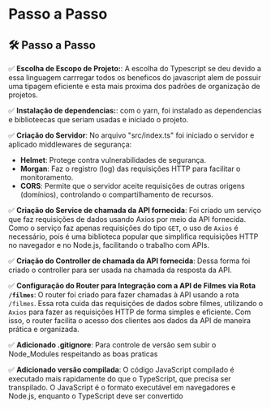 # Passo a Passo

## 🛠️ Passo a Passo

✅ **Escolha de Escopo de Projeto:**: A escolha do Typescript se deu devido a essa linguagem carrregar todos os beneficos do javascript alem de possuir uma tipagem eficiente e esta mais proxima dos padrões de organização de projetos.


✅ **Instalação de dependencias:**: com o yarn, foi instalado as dependencias e biblioteecas que seriam usadas e iniciado o projeto.

✅ **Criação do Servidor**: No arquivo "src/index.ts" foi iniciado o servidor e aplicado middlewares de segurança: 

- **Helmet**: Protege contra vulnerabilidades de segurança.
- **Morgan**: Faz o registro (log) das requisições HTTP para facilitar o monitoramento.
- **CORS**: Permite que o servidor aceite requisições de outras origens (domínios), controlando o compartilhamento de recursos.


✅ **Criação do Service de chamada da API fornecida**: Foi criado um serviço que faz requisições de dados usando Axios por meio da API fornecida. Como o serviço faz apenas requisições do tipo ``GET``, o uso de ``Axios`` é necessário, pois é uma biblioteca popular que simplifica requisições HTTP no navegador e no Node.js, facilitando o trabalho com APIs.


✅ **Criação do Controller de chamada da API fornecida**: Dessa forma foi criado o controller para ser usada na chamada da resposta da API.


✅ **Configuração do Router para Integração com a API de Filmes via Rota `/filmes`**: O router foi criado para fazer chamadas à API usando a rota `/filmes`. Essa rota cuida das requisições de dados sobre filmes, utilizando o `Axios` para fazer as requisições HTTP de forma simples e eficiente. Com isso, o router facilita o acesso dos clientes aos dados da API de maneira prática e organizada.


✅ **Adicionado .gitignore**: Para controle de versão sem subir o Node_Modules respeitando as boas praticas


✅ **Adicionado versão compilada**: O código JavaScript compilado é executado mais rapidamente do que o TypeScript, que precisa ser transpilado.
 O JavaScript é o formato executável em navegadores e Node.js, enquanto o TypeScript deve ser convertido




